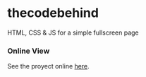 # thecodebehind

HTML, CSS &amp; JS for a simple fullscreen page

### Online View

See the proyect online [here](https://manuuux.github.io/thecodebehind/).
